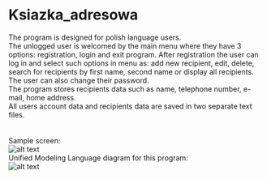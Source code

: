 # Ksiazka_adresowa
The program is designed for polish language users. <br />
The unlogged user is welcomed by the main menu where they have 3 options: registration, login and exit program.
After registration the user can log in and select such options in menu as: add new recipient, edit, delete, search for recipients by first name, 
second name or display all recipients. The user can also change their password. <br />
The program stores recipients data such as name, telephone number, e-mail, home address. <br />
All users account data and recipients data are saved in two separate text files. <br />
<br />
<br />
Sample screen: <br />
![alt text](https://raw.githubusercontent.com/WieczMar/OOP_Ksiazka_adresowa/main/README_images/MENU_sample.png)
<br />
Unified Modeling Language diagram for this program: <br />
![alt text](https://raw.githubusercontent.com/WieczMar/OOP_Ksiazka_adresowa/main/README_images/UML_diagram.png)
